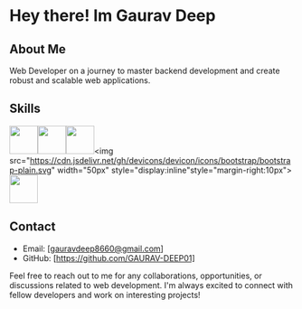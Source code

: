 # Hey there! Im Gaurav Deep

## About Me

Web Developer on a journey to master backend development and create robust and scalable web applications.

## Skills

<img src="https://cdn.jsdelivr.net/gh/devicons/devicon/icons/html5/html5-original.svg" style="display:inline" width="50px" style="" style="margin-right:10px"><img src="https://cdn.jsdelivr.net/gh/devicons/devicon/icons/css3/css3-original.svg" width="50px" style="display:inline" style="margin-right:10px"><img src="https://cdn.jsdelivr.net/gh/devicons/devicon/icons/javascript/javascript-original.svg" width="50px" style="display:inline" style="margin-right:10px"><img src="https://cdn.jsdelivr.net/gh/devicons/devicon/icons/bootstrap/bootstrap-plain.svg" width="50px" style="display:inline"style="margin-right:10px"><img src="https://cdn.jsdelivr.net/gh/devicons/devicon/icons/git/git-original.svg" width="50px" style="display:inline" style="margin-right:10px"> 


## Contact

- Email: [gauravdeep8660@gmail.com]
- GitHub: [https://github.com/GAURAV-DEEP01]

Feel free to reach out to me for any collaborations, opportunities, or discussions related to web development. I'm always excited to connect with fellow developers and work on interesting projects!


